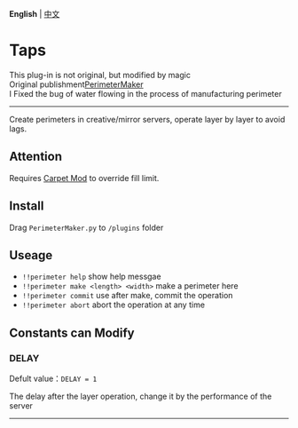 **English** | [中文](readme_cn.md)
# Taps
This plug-in is not original, but modified by magic  
Original publishment[PerimeterMaker](https://github.com/Ivan-1F/MCDReforged-Plugins/tree/master/PerimeterMaker)  
I Fixed the bug of water flowing in the process of manufacturing perimeter  

---

Create perimeters in creative/mirror servers, operate layer by layer to avoid lags.

## Attention

Requires [Carpet Mod](https://github.com/gnembon/fabric-carpet) to override fill limit.

## Install

Drag `PerimeterMaker.py` to `/plugins` folder

## Useage

 - `!!perimeter help` show help messgae
 - `!!perimeter make <length> <width>` make a perimeter here
 - `!!perimeter commit` use after make, commit the operation
 - `!!perimeter abort` abort the operation at any time

## Constants can Modify

### DELAY

Defult value：`DELAY = 1`

The delay after the layer operation, change it by the performance of the server

---
